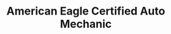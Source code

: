---
title: "American Eagle Certified Auto Mechanic"
url: /taylor/american-eagle-certified-auto-mechanic/
shop: Allgemein
---